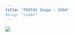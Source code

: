 ```yaml
---
title: "PENTAX Image – SUDA"
#slug: "index"
---
```


[![](/wp-content/2011/12/92-300x225.jpg)](/wp-content/2011/12/92.jpg)